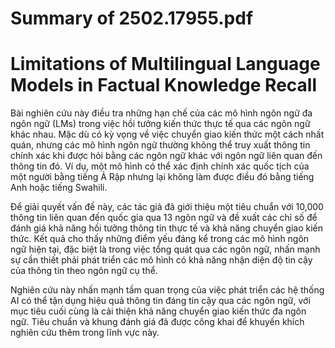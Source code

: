 # Summary of 2502.17955.pdf

# Limitations of Multilingual Language Models in Factual Knowledge Recall

Bài nghiên cứu này điều tra những hạn chế của các mô hình ngôn ngữ đa ngôn ngữ (LMs) trong việc hồi tưởng kiến thức thực tế qua các ngôn ngữ khác nhau. Mặc dù có kỳ vọng về việc chuyển giao kiến thức một cách nhất quán, nhưng các mô hình ngôn ngữ thường không thể truy xuất thông tin chính xác khi được hỏi bằng các ngôn ngữ khác với ngôn ngữ liên quan đến thông tin đó. Ví dụ, một mô hình có thể xác định chính xác quốc tịch của một người bằng tiếng Ả Rập nhưng lại không làm được điều đó bằng tiếng Anh hoặc tiếng Swahili.

Để giải quyết vấn đề này, các tác giả đã giới thiệu một tiêu chuẩn với 10,000 thông tin liên quan đến quốc gia qua 13 ngôn ngữ và đề xuất các chỉ số để đánh giá khả năng hồi tưởng thông tin thực tế và khả năng chuyển giao kiến thức. Kết quả cho thấy những điểm yếu đáng kể trong các mô hình ngôn ngữ hiện tại, đặc biệt là trong việc tổng quát qua các ngôn ngữ, nhấn mạnh sự cần thiết phải phát triển các mô hình có khả năng nhận diện độ tin cậy của thông tin theo ngôn ngữ cụ thể.

Nghiên cứu này nhấn mạnh tầm quan trọng của việc phát triển các hệ thống AI có thể tận dụng hiệu quả thông tin đáng tin cậy qua các ngôn ngữ, với mục tiêu cuối cùng là cải thiện khả năng chuyển giao kiến thức đa ngôn ngữ. Tiêu chuẩn và khung đánh giá đã được công khai để khuyến khích nghiên cứu thêm trong lĩnh vực này.
